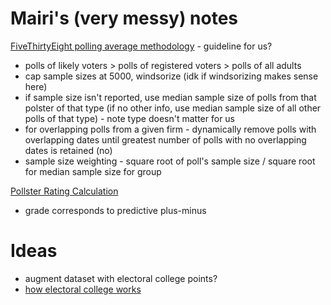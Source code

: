 # Mairi's (very messy) notes
[FiveThirtyEight polling average methodology](https://fivethirtyeight.com/methodology/how-our-polling-averages-work/) - guideline for us?

- polls of likely voters > polls of registered voters > polls of all adults
- cap sample sizes at 5000, windsorize (idk if windsorizing makes sense here)
- if sample size isn't reported, use median sample size of polls from that polster of that type (if no other info, use median sample size of all other polls of that type) - note type doesn't matter for us
- for overlapping polls from a given firm -  dynamically remove polls with overlapping dates until greatest number of polls with no overlapping dates is retained (no)
- sample size weighting - square root of poll's sample size / square root for median sample size for group

[Pollster Rating Calculation](https://fivethirtyeight.com/features/how-fivethirtyeight-calculates-pollster-ratings/)
- grade corresponds to predictive plus-minus

# Ideas
- augment dataset with electoral college points?
- [how electoral college works](https://chatgpt.com/share/66e84bb5-ca58-8006-99ad-7697cf58228d)